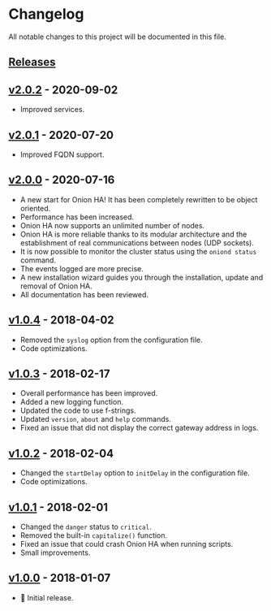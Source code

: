 # Changelog

All notable changes to this project will be documented in this file.

## [Releases](https://github.com/ValentinBELYN/OnionHA/releases)

## [v2.0.2](https://github.com/ValentinBELYN/OnionHA/releases/tag/v2.0.2) - 2020-09-02
- Improved services.

## [v2.0.1](https://github.com/ValentinBELYN/OnionHA/releases/tag/v2.0.1) - 2020-07-20
- Improved FQDN support.

## [v2.0.0](https://github.com/ValentinBELYN/OnionHA/releases/tag/v2.0.0) - 2020-07-16
- A new start for Onion HA! It has been completely rewritten to be object oriented.
- Performance has been increased.
- Onion HA now supports an unlimited number of nodes.
- Onion HA is more reliable thanks to its modular architecture and the establishment of real communications between nodes (UDP sockets).
- It is now possible to monitor the cluster status using the `oniond status` command.
- The events logged are more precise.
- A new installation wizard guides you through the installation, update and removal of Onion HA.
- All documentation has been reviewed.

## [v1.0.4](https://github.com/ValentinBELYN/OnionHA/releases/tag/v1.0.4) - 2018-04-02
- Removed the `syslog` option from the configuration file.
- Code optimizations.

## [v1.0.3](https://github.com/ValentinBELYN/OnionHA/releases/tag/v1.0.3) - 2018-02-17
- Overall performance has been improved.
- Added a new logging function.
- Updated the code to use f-strings.
- Updated `version`, `about` and `help` commands.
- Fixed an issue that did not display the correct gateway address in logs.

## [v1.0.2](https://github.com/ValentinBELYN/OnionHA/releases/tag/v1.0.2) - 2018-02-04
- Changed the `startDelay` option to `initDelay` in the configuration file.
- Code optimizations.

## [v1.0.1](https://github.com/ValentinBELYN/OnionHA/releases/tag/v1.0.1) - 2018-02-01
- Changed the `danger` status to `critical`.
- Removed the built-in `capitalize()` function.
- Fixed an issue that could crash Onion HA when running scripts.
- Small improvements.

## [v1.0.0](https://github.com/ValentinBELYN/OnionHA/releases/tag/v1.0.0) - 2018-01-07
- :tada: Initial release.
